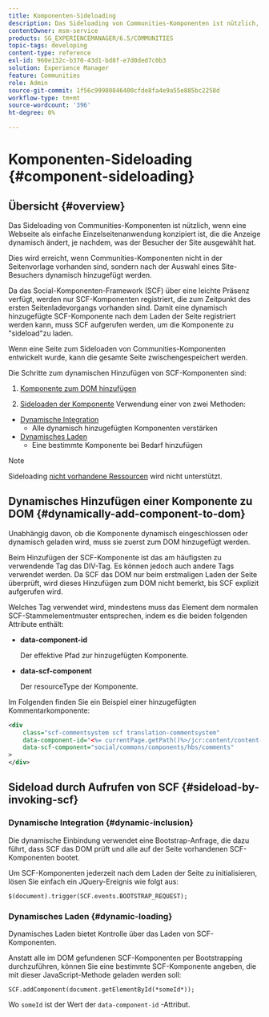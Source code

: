 ```yaml
---
title: Komponenten-Sideloading
description: Das Sideloading von Communities-Komponenten ist nützlich, wenn eine Webseite als einfache Einzelseitenanwendung konzipiert ist, die die Anzeige dynamisch ändert, je nachdem, was der Besucher der Site auswählt.
contentOwner: msm-service
products: SG_EXPERIENCEMANAGER/6.5/COMMUNITIES
topic-tags: developing
content-type: reference
exl-id: 960e132c-b370-43d1-bd8f-e7d0ded7c0b3
solution: Experience Manager
feature: Communities
role: Admin
source-git-commit: 1f56c99980846400cfde8fa4e9a55e885bc2258d
workflow-type: tm+mt
source-wordcount: '396'
ht-degree: 0%

---
```


# Komponenten-Sideloading {#component-sideloading}

## Übersicht {#overview}

Das Sideloading von Communities-Komponenten ist nützlich, wenn eine Webseite als einfache Einzelseitenanwendung konzipiert ist, die die Anzeige dynamisch ändert, je nachdem, was der Besucher der Site ausgewählt hat.

Dies wird erreicht, wenn Communities-Komponenten nicht in der Seitenvorlage vorhanden sind, sondern nach der Auswahl eines Site-Besuchers dynamisch hinzugefügt werden.

Da das Social-Komponenten-Framework (SCF) über eine leichte Präsenz verfügt, werden nur SCF-Komponenten registriert, die zum Zeitpunkt des ersten Seitenladevorgangs vorhanden sind. Damit eine dynamisch hinzugefügte SCF-Komponente nach dem Laden der Seite registriert werden kann, muss SCF aufgerufen werden, um die Komponente zu &quot;sideload&quot;zu laden.

Wenn eine Seite zum Sideloaden von Communities-Komponenten entwickelt wurde, kann die gesamte Seite zwischengespeichert werden.

Die Schritte zum dynamischen Hinzufügen von SCF-Komponenten sind:

1. [Komponente zum DOM hinzufügen](#dynamically-add-component-to-dom)

1. [Sideloaden der Komponente](#sideload-by-invoking-scf) Verwendung einer von zwei Methoden:

* [Dynamische Integration](#dynamic-inclusion)
   * Alle dynamisch hinzugefügten Komponenten verstärken
* [Dynamisches Laden](#dynamic-loading)
   * Eine bestimmte Komponente bei Bedarf hinzufügen

>[!NOTE]
>
>Sideloading [nicht vorhandene Ressourcen](scf.md#add-or-include-a-communities-component) wird nicht unterstützt.

## Dynamisches Hinzufügen einer Komponente zu DOM {#dynamically-add-component-to-dom}

Unabhängig davon, ob die Komponente dynamisch eingeschlossen oder dynamisch geladen wird, muss sie zuerst zum DOM hinzugefügt werden.

Beim Hinzufügen der SCF-Komponente ist das am häufigsten zu verwendende Tag das DIV-Tag. Es können jedoch auch andere Tags verwendet werden. Da SCF das DOM nur beim erstmaligen Laden der Seite überprüft, wird dieses Hinzufügen zum DOM nicht bemerkt, bis SCF explizit aufgerufen wird.

Welches Tag verwendet wird, mindestens muss das Element dem normalen SCF-Stammelementmuster entsprechen, indem es die beiden folgenden Attribute enthält:

* **data-component-id**

  Der effektive Pfad zur hinzugefügten Komponente.

* **data-scf-component**

  Der resourceType der Komponente.

Im Folgenden finden Sie ein Beispiel einer hinzugefügten Kommentarkomponente:

```xml
<div
    class="scf-commentsystem scf translation-commentsystem"
    data-component-id="<%= currentPage.getPath()%>/jcr:content/content-left/comments"
    data-scf-component="social/commons/components/hbs/comments"
>
</div>
```

## Sideload durch Aufrufen von SCF {#sideload-by-invoking-scf}

### Dynamische Integration {#dynamic-inclusion}

Die dynamische Einbindung verwendet eine Bootstrap-Anfrage, die dazu führt, dass SCF das DOM prüft und alle auf der Seite vorhandenen SCF-Komponenten bootet.

Um SCF-Komponenten jederzeit nach dem Laden der Seite zu initialisieren, lösen Sie einfach ein JQuery-Ereignis wie folgt aus:

`$(document).trigger(SCF.events.BOOTSTRAP_REQUEST);`

### Dynamisches Laden {#dynamic-loading}

Dynamisches Laden bietet Kontrolle über das Laden von SCF-Komponenten.

Anstatt alle im DOM gefundenen SCF-Komponenten per Bootstrapping durchzuführen, können Sie eine bestimmte SCF-Komponente angeben, die mit dieser JavaScript-Methode geladen werden soll:

`SCF.addComponent(document.getElementById(*someId*));`

Wo `someId` ist der Wert der `data-component-id` -Attribut.
